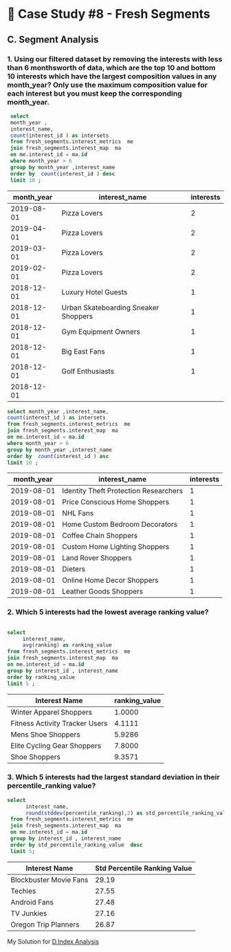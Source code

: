 
# 🍊 Case Study #8 - Fresh Segments
## C. Segment Analysis

### 1. Using our filtered dataset by removing the interests with less than 6 monthsworth of data, which are the top 10 and bottom 10 interests which have the largest composition values in any month_year? Only use the  maximum composition value for each interest but you must keep the corresponding month_year.

```sql 
 select 
 month_year ,
 interest_name,
 count(interest_id ) as intersets
 from fresh_segments.interest_metrics  me
 join fresh_segments.interest_map  ma 
 on me.interest_id = ma.id 
 where month_year > 6
 group by month_year ,interest_name
 order by  count(interest_id ) desc 
 limit 10 ;
 ```
 | month_year | interest_name                           | interests |
|------------|-----------------------------------------|-----------|
| 2019-08-01 | Pizza Lovers                            | 2         |
| 2019-04-01 | Pizza Lovers                            | 2         |
| 2019-03-01 | Pizza Lovers                            | 2         |
| 2019-02-01 | Pizza Lovers                            | 2         |
| 2018-12-01 | Luxury Hotel Guests                     | 1         |
| 2018-12-01 | Urban Skateboarding Sneaker Shoppers    | 1         |
| 2018-12-01 | Gym Equipment Owners                    | 1         |
| 2018-12-01 | Big East Fans                           | 1         |
| 2018-12-01 | Golf Enthusiasts                        | 1         |
| 2018-12-01 |

 ```sql
 select month_year ,interest_name,
 count(interest_id ) as intersets
 from fresh_segments.interest_metrics  me
 join fresh_segments.interest_map  ma 
 on me.interest_id = ma.id 
 where month_year > 6
 group by month_year ,interest_name
 order by  count(interest_id ) asc
 limit 10 ;
 ```

 | month_year | interest_name                        | interests |
|------------|-------------------------------------|-----------|
| 2019-08-01 | Identity Theft Protection Researchers | 1         |
| 2019-08-01 | Price Conscious Home Shoppers        | 1         |
| 2019-08-01 | NHL Fans                            | 1         |
| 2019-08-01 | Home Custom Bedroom Decorators       | 1         |
| 2019-08-01 | Coffee Chain Shoppers               | 1         |
| 2019-08-01 | Custom Home Lighting Shoppers        | 1         |
| 2019-08-01 | Land Rover Shoppers                 | 1         |
| 2019-08-01 | Dieters                             | 1         |
| 2019-08-01 | Online Home Decor Shoppers           | 1         |
| 2019-08-01 | Leather Goods Shoppers               | 1         |

 ### 2. Which 5 interests had the lowest average ranking value?

 ```sql
 
select 
	  interest_name,
      avg(ranking) as ranking_value 
 from fresh_segments.interest_metrics  me
 join fresh_segments.interest_map  ma 
 on me.interest_id = ma.id 
 group by interest_id , interest_name 
 order by ranking_value 
 limit 5 ;
```
| Interest Name                  | ranking_value              |
|---------------------------------|--------------------------|
| Winter Apparel Shoppers         | 1.0000                   |
| Fitness Activity Tracker Users  | 4.1111                   |
| Mens Shoe Shoppers              | 5.9286                   |
| Elite Cycling Gear Shoppers     | 7.8000                   |
| Shoe Shoppers                   | 9.3571                   |

### 3. Which 5 interests had the largest standard deviation in their percentile_ranking value? 

```sql
select 
	  interest_name,
      round(stddev(percentile_ranking),2) as std_percentile_ranking_value  
 from fresh_segments.interest_metrics  me
 join fresh_segments.interest_map  ma 
 on me.interest_id = ma.id 
 group by interest_id , interest_name 
 order by std_percentile_ranking_value  desc
 limit 5;
 ``` 

 | Interest Name           | Std Percentile Ranking Value |
|-------------------------|-----------------------------|
| Blockbuster Movie Fans  | 29.19                       |
| Techies                 | 27.55                       |
| Android Fans            | 27.48                       |
| TV Junkies              | 27.16                       |
| Oregon Trip Planners    | 26.87                       |



My Solution for [D.Index Analysis](https://github.com/HarshaliSonawane-128/SQL-Projects/edit/main/Case%20Study%20.8%20-%20Fresh%20Segments/Solutions/D.Index%20Analysis.md)
